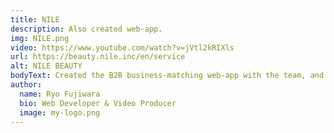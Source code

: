 ```yaml
---
title: NILE
description: Also created web-app.
img: NILE.png
video: https://www.youtube.com/watch?v=jVtl2kRIXls
url: https://beauty.nile.inc/en/service
alt: NILE BEAUTY
bodyText: Created the B2B business-matching web-app with the team, and also created this app introductory video. I'm playing a several roles with this project, UIUX designs, front-end, partial back-end and creating and scripting the narration (read by a speech app). NILE BEAUTY is a service that is an alternative to a business exposition, as you can get connected and do a business all at your fingertips without worrying about the time zones.   
author:
  name: Ryo Fujiwara
  bio: Web Developer & Video Producer
  image: my-logo.png
---
```

